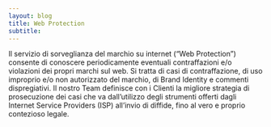 ```yaml
---
layout: blog
title: Web Protection
subtitle: 
---
```

Il servizio di sorveglianza del marchio su internet (“Web Protection”) consente di conoscere
periodicamente eventuali contraffazioni e/o violazioni dei propri marchi sul web. Si tratta di casi di
contraffazione, di uso improprio e/o non autorizzato del marchio, di Brand Identity e commenti
dispregiativi.
Il nostro Team definisce con i Clienti la migliore strategia di prosecuzione dei casi che va dall’utilizzo degli
strumenti offerti dagli Internet Service Providers (ISP) all’invio di diffide, fino al vero e proprio contezioso
legale.
